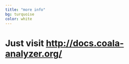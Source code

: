 ```yaml
---
title: "more info"
bg: turquoise
color: white
---
```


# Just visit <http://docs.coala-analyzer.org/>
